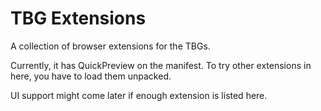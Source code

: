 # TBG Extensions
A collection of browser extensions for the TBGs.

Currently, it has QuickPreview on the manifest. 
To try other extensions in here, you have to load them unpacked.

UI support might come later if enough extension is listed here.
